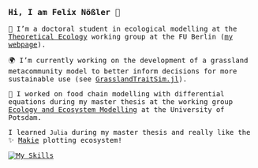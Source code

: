 <samp>

### Hi, I am Felix Nößler 👋




🌱 I’m a doctoral student in ecological modelling at the [Theoretical Ecology](https://www.bcp.fu-berlin.de/en/biologie/arbeitsgruppen/botanik/ag_tietjen/index.html) working group at the FU Berlin ([my webpage](https://www.bcp.fu-berlin.de/en/biologie/arbeitsgruppen/botanik/ag_tietjen/People/doktoranden/Noessler/index.html)).

🌍 I’m currently working on the development of a grassland metacommunity model to better inform decisions for more sustainable use (see [GrasslandTraitSim.jl](https://github.com/FelixNoessler/GrasslandTraitSim.jl)).

🔭 I worked on food chain modelling with differential equations during my master thesis at the working group [Ecology and Ecosystem Modelling](https://www.uni-potsdam.de/en/ibb-ecology/overview) at the University of Potsdam.

I learned `Julia` during my master thesis and really like the ✨ [Makie](https://docs.makie.org/stable/) plotting ecosystem!

[![My Skills](https://skillicons.dev/icons?i=julia,py,r,bash,linux,git,md)](https://skillicons.dev)

</samp>

<!--
Here are some ideas to get you started:

- 🔭 I’m currently working on ...
- 🌱 I’m currently learning ...
- 👯 I’m looking to collaborate on ...
- 🤔 I’m looking for help with ...
- 💬 Ask me about ...
- 📫 How to reach me: ...
- 😄 Pronouns: ...
- ⚡ Fun fact: ...
-->
